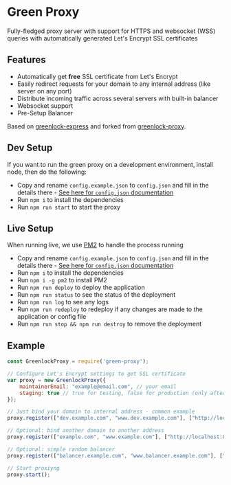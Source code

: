 # Green Proxy
Fully-fledged proxy server with support for HTTPS and websocket (WSS) queries with automatically generated Let's Encrypt SSL certificates

## Features

- Automatically get **free** SSL certificate from Let's Encrypt
- Easily redirect requests for your domain to any internal address (like server on any port)
- Distribute incoming traffic across several servers with built-in balancer
- Websocket support
- Pre-Setup Balancer

Based on [greenlock-express](https://github.com/coolaj86/greenlock-express) and forked from [greenlock-proxy](https://github.com/Roslovets-Inc/greenlock-proxy).

## Dev Setup
If you want to run the green proxy on a development environment, install node, then do the following:
* Copy and rename `config.example.json` to `config.json` and fill in the details there - [See here for `config.json` documentation](#config-json)
* Run `npm i` to install the dependencies
* Run `npm run start` to start the proxy

## Live Setup
When running live, we use [PM2](https://www.npmjs.com/package/pm2) to handle the process running
* Copy and rename `config.example.json` to `config.json` and fill in the details there - [See here for `config.json` documentation](#config-json)
* Run `npm i` to install the dependencies
* Run `npm i -g pm2` to install PM2
* Run `npm run deploy` to deploy the application
* Run `npm run status` to see the status of the deployment
* Run `npm run log` to see any logs
* Run `npm run redeploy` to redeploy if any changes are made to the application or config file
* Run `npm run stop && npm run destroy` to remove the deployment

## Example

```js
const GreenlockProxy = require('green-proxy');

// Configure Let's Encrypt settings to get SSL certificate
var proxy = new GreenlockProxy({
    maintainerEmail: "example@email.com", // your email
    staging: true // true for testing, false for production (only after testing!)
});

// Just bind your domain to internal address - common example
proxy.register(["dev.example.com", "www.dev.example.com"], ["http://localhost:4200"]);

// Optional: bind another domain to another address
proxy.register(["example.com", "www.example.com"], ["http://localhost:80"]);

// Optional: simple random balancer
proxy.register(["balancer.example.com", "www.balancer.example.com"], ["http://localhost:81","http://localhost:82","http://localhost:83"]);

// Start proxiyng
proxy.start();
```
